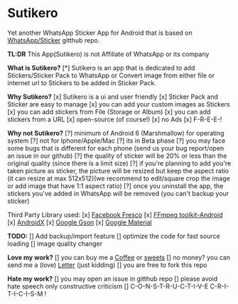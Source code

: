 # Sutikero

Yet another WhatsApp Sticker App for Android that is based on [WhatsApp/Sticker](https://github.com/WhatsApp/stickers) gitthub repo.

**TL:DR**
This App(Sutikero) is not Affiliate of WhatsApp or its company

**What is Sutikero?**
[*] Sutikero is an app that is dedicated to add Stickers/Sticker Pack to WhatsApp or Convert image from either file or internet url to Stickers to be added in Sticker Pack.

**Why Sutikero?**
[x] Sutikero is a ui and user friendly
[x] Sticker Pack and Sticker are easy to manage
[x] you can add your custom images as Stickers
[x] you can add stickers from File (Storage or Album)
[x] you can add stickers from a URL
[x] open-source (of course!)
[x] no Ads
[x] F-R-E-E-!

**Why not Sutikero?**
[?] minimum of Android 6 (Marshmallow) for operating system
[?] not for Iphone/Apple/Mac
[?] its in Beta phase
[?] you may face some bugs that is different for each phone (send us your bug report/open an issue in our github)
[?] the quality of sticker will be 20% or less than the original quality (since there is a limit size)
[?] if you're planning to add you're taken picture as sticker, the picture will be resized but keep the aspect ratio (it can resize at max 512x512)(we recommend to edit/square crop the image or add image that have 1:1 aspect ratio)
[?] once you uninstall the app, the stickers you've added in WhatsApp will be removed (you can't backup your sticker)

Third Party Library used:
[x] [Facebook Fresco](https://github.com/facebook/fresco)
[x] [FFmpeg toolkit-Android](https://github.com/tanersener/ffmpeg-kit/tree/main/android)
[x] [AndroidX](https://github.com/google/gson)
[x] [Google Gson](https://github.com/google/gson)
[x] [Google Material](https://material.io/develop/android)

**TODO:**
[] Add backup/import feature
[] optimize the code for fast source loading
[] image quality changer

**Love my work?**
[] you can buy me a [Coffee](https://www.buymeacoffee.com/STICKnoLOGIC) or [sweets](https://www.paypal.com/paypalme/yhalSTICKnoLOGIC)
[] no money? you can send me a (love) [Letter](jobeth.llame@gmail.com) (just kidding)
[] you are free to fork this repo

**Hate my work?**
[] you may open an issue in gitthub repo
[] please avoid hate speech only constructive criticism
[] C-O-N-S-T-R-U-C-T-I-V-E C-R-I-T-I-C-I-S-M !
